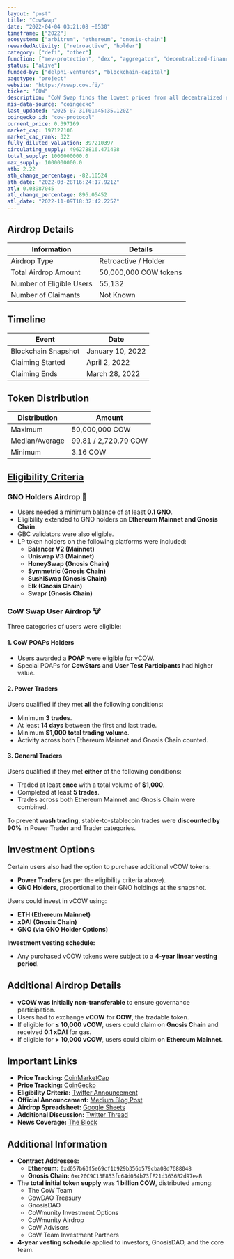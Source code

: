 ```yaml
---
layout: "post"
title: "CowSwap"
date: "2022-04-04 03:21:08 +0530"
timeframe: ["2022"]
ecosystem: ["arbitrum", "ethereum", "gnosis-chain"]
rewardedActivity: ["retroactive", "holder"]
category: ["defi", "other"]
function: ["mev-protection", "dex", "aggregator", "decentralized-finance", "intent"]
status: ["alive"]
funded-by: ["delphi-ventures", "blockchain-capital"]
pagetype: "project"
website: "https://swap.cow.fi/"
ticker: "COW"
description: "CoW Swap finds the lowest prices from all decentralized exchanges and DEX aggregators & saves users more with peer-to-peer trading and protection from MEV."
mis-data-source: "coingecko"
last_updated: "2025-07-31T01:45:35.120Z"
coingecko_id: "cow-protocol"
current_price: 0.397169
market_cap: 197127106
market_cap_rank: 322
fully_diluted_valuation: 397210397
circulating_supply: 496278816.471498
total_supply: 1000000000.0
max_supply: 1000000000.0
ath: 2.22
ath_change_percentage: -82.10524
ath_date: "2022-03-28T16:24:17.921Z"
atl: 0.03987045
atl_change_percentage: 896.05452
atl_date: "2022-11-09T18:32:42.225Z"
---
```


## Airdrop Details

| Information              | Details               |
| ------------------------ | --------------------- |
| Airdrop Type             | Retroactive / Holder  |
| Total Airdrop Amount     | 50,000,000 COW tokens |
| Number of Eligible Users | 55,132                |
| Number of Claimants      | Not Known             |

## Timeline

| Event               | Date             |
| ------------------- | ---------------- |
| Blockchain Snapshot | January 10, 2022 |
| Claiming Started    | April 2, 2022    |
| Claiming Ends       | March 28, 2022   |

## Token Distribution

| Distribution   | Amount               |
| -------------- | -------------------- |
| Maximum        | 50,000,000 COW       |
| Median/Average | 99.81 / 2,720.79 COW |
| Minimum        | 3.16 COW             |

## [Eligibility Criteria](https://twitter.com/CoWSwap/status/1487140241102319622?s=20)

### GNO Holders Airdrop 🦉

- Users needed a minimum balance of at least **0.1 GNO**.
- Eligibility extended to GNO holders on **Ethereum Mainnet and Gnosis Chain**.
- GBC validators were also eligible.
- LP token holders on the following platforms were included:
  - **Balancer V2 (Mainnet)**
  - **Uniswap V3 (Mainnet)**
  - **HoneySwap (Gnosis Chain)**
  - **Symmetric (Gnosis Chain)**
  - **SushiSwap (Gnosis Chain)**
  - **Elk (Gnosis Chain)**
  - **Swapr (Gnosis Chain)**

### CoW Swap User Airdrop 🐮

Three categories of users were eligible:

#### 1. CoW POAPs Holders

- Users awarded a **POAP** were eligible for vCOW.
- Special POAPs for **CowStars** and **User Test Participants** had higher value.

#### 2. Power Traders

Users qualified if they met **all** the following conditions:

- Minimum **3 trades**.
- At least **14 days** between the first and last trade.
- Minimum **$1,000 total trading volume**.
- Activity across both Ethereum Mainnet and Gnosis Chain counted.

#### 3. General Traders

Users qualified if they met **either** of the following conditions:

- Traded at least **once** with a total volume of **$1,000**.
- Completed at least **5 trades**.
- Trades across both Ethereum Mainnet and Gnosis Chain were combined.

To prevent **wash trading**, stable-to-stablecoin trades were **discounted by 90%** in Power Trader and Trader categories.

## Investment Options

Certain users also had the option to purchase additional vCOW tokens:

- **Power Traders** (as per the eligibility criteria above).
- **GNO Holders**, proportional to their GNO holdings at the snapshot.

Users could invest in vCOW using:

- **ETH (Ethereum Mainnet)**
- **xDAI (Gnosis Chain)**
- **GNO (via GNO Holder Options)**

**Investment vesting schedule:**

- Any purchased vCOW tokens were subject to a **4-year linear vesting period**.

## Additional Airdrop Details

- **vCOW was initially non-transferable** to ensure governance participation.
- Users had to exchange **vCOW** for **COW**, the tradable token.
- If eligible for **≤ 10,000 vCOW**, users could claim on **Gnosis Chain** and received **0.1 xDAI** for gas.
- If eligible for **> 10,000 vCOW**, users could claim on **Ethereum Mainnet**.

## Important Links

- **Price Tracking:** [CoinMarketCap](https://coinmarketcap.com/currencies/cow-protocol/)
- **Price Tracking:** [CoinGecko](https://www.coingecko.com/en/coins/cow-protocol/)
- **Eligibility Criteria:** [Twitter Announcement](https://twitter.com/CoWSwap/status/1487140241102319622?s=20)
- **Official Announcement:** [Medium Blog Post](https://cow-protocol.medium.com/cows-together-strong-welcome-vcow-token-to-the-cow-ecosystem-7689c4391373)
- **Airdrop Spreadsheet:** [Google Sheets](https://docs.google.com/spreadsheets/d/1a8R-189LHjXb2_ozBiBF0scYYU8eqDkO9IJcplZPafM/edit#gid=2095434710)
- **Additional Discussion:** [Twitter Thread](https://twitter.com/CoWSwap/status/1496916492335857664)
- **News Coverage:** [The Block](https://www.theblock.co/post/139832/cowswap-unlocks-100-million-airdrop-for-its-early-supporters)

## Additional Information

- **Contract Addresses:**
  - **Ethereum:** `0xd057b63f5e69cf1b929b356b579cba08d7688048`
  - **Gnosis Chain:** `0xc20C9C13E853fc64d054b73fF21d3636B2d97eaB`
- The **total initial token supply** was **1 billion COW**, distributed among:
  - The CoW Team
  - CowDAO Treasury
  - GnosisDAO
  - CoWmunity Investment Options
  - CoWmunity Airdrop
  - CoW Advisors
  - CoW Team Investment Partners
- **4-year vesting schedule** applied to investors, GnosisDAO, and the core team.